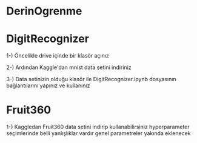 # DerinOgrenme
# DigitRecognizer


1-) Öncelikle drive içinde bir klasör açınız


2-) Ardından Kaggle'dan mnist data setini indiriniz


3-) Data setinizin olduğu klasör ile DigitRecognizer.ipynb dosyasının bağlantılarını yapınız ve kullanınız


# Fruit360

1-) Kaggledan Fruit360 data setini indirip kullanabilirsiniz hyperparameter seçimlerinde belli yanlışlıklar vardır genel parametreler yakında eklenecek 
